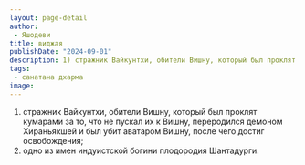 ```yaml
---
layout: page-detail
author:
 - Яшодеви
title: виджая
publishDate: "2024-09-01"
description: 1) стражник Вайкунтхи, обители Вишну, который был проклят кумарами за то, что не пускал их к Вишну, переродился демоном Хираньякшей и был убит аватаром Вишну, после чего достиг освобождения;
tags:
 - санатана дхарма
image: 
---
```


1) стражник Вайкунтхи, обители Вишну, который был проклят кумарами за то, что не пускал их к Вишну, переродился демоном Хираньякшей и был убит аватаром Вишну, после чего достиг освобождения;
2) одно из имен индуистской богини плодородия Шантадурги.

